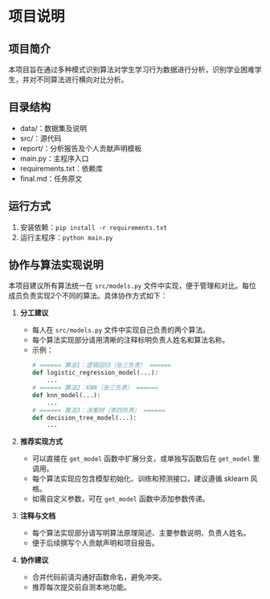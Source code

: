 # 项目说明

## 项目简介

本项目旨在通过多种模式识别算法对学生学习行为数据进行分析，识别学业困难学生，并对不同算法进行横向对比分析。

## 目录结构

- data/：数据集及说明
- src/：源代码
- report/：分析报告及个人贡献声明模板
- main.py：主程序入口
- requirements.txt：依赖库
- final.md：任务原文

## 运行方式

1. 安装依赖：`pip install -r requirements.txt`
2. 运行主程序：`python main.py`

## 协作与算法实现说明

本项目建议所有算法统一在 `src/models.py` 文件中实现，便于管理和对比。每位成员负责实现2个不同的算法。具体协作方式如下：

1. **分工建议**

   - 每人在 `src/models.py` 文件中实现自己负责的两个算法。
   - 每个算法实现部分请用清晰的注释标明负责人姓名和算法名称。
   - 示例：
     ```python
     # ====== 算法1：逻辑回归（张三负责） ======
     def logistic_regression_model(...):
         ...
     # ====== 算法2：KNN（张三负责） ======
     def knn_model(...):
         ...
     # ====== 算法3：决策树（李四负责） ======
     def decision_tree_model(...):
         ...
     ```
2. **推荐实现方式**

   - 可以直接在 `get_model` 函数中扩展分支，或单独写函数后在 `get_model` 里调用。
   - 每个算法实现应包含模型初始化、训练和预测接口，建议遵循 sklearn 风格。
   - 如需自定义参数，可在 `get_model` 函数中添加参数传递。
3. **注释与文档**

   - 每个算法实现部分请写明算法原理简述、主要参数说明、负责人姓名。
   - 便于后续撰写个人贡献声明和项目报告。
4. **协作建议**

   - 合并代码前请沟通好函数命名，避免冲突。
   - 推荐每次提交前自测本地功能。
